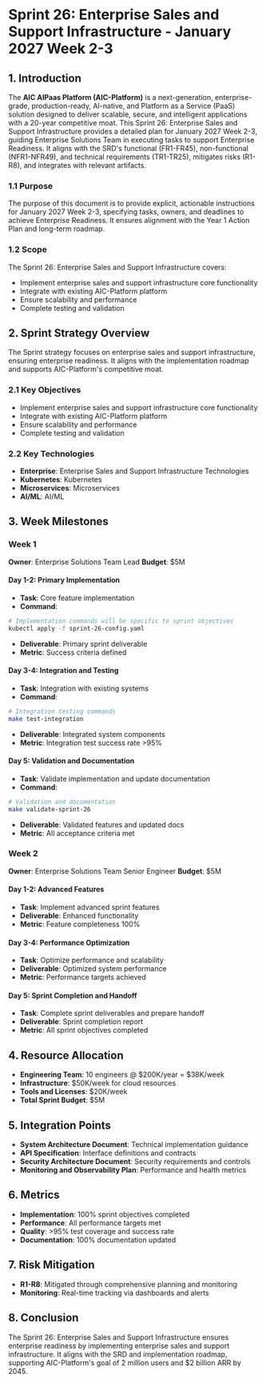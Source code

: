# Sprint 26: Enterprise Sales and Support Infrastructure - January 2027 Week 2-3

## 1. Introduction
The **AIC AIPaas Platform (AIC-Platform)** is a next-generation, enterprise-grade, production-ready, AI-native, and Platform as a Service (PaaS) solution designed to deliver scalable, secure, and intelligent applications with a 20-year competitive moat. This Sprint 26: Enterprise Sales and Support Infrastructure provides a detailed plan for January 2027 Week 2-3, guiding Enterprise Solutions Team in executing tasks to support Enterprise Readiness. It aligns with the SRD's functional (FR1-FR45), non-functional (NFR1-NFR49), and technical requirements (TR1-TR25), mitigates risks (R1-R8), and integrates with relevant artifacts.

### 1.1 Purpose
The purpose of this document is to provide explicit, actionable instructions for January 2027 Week 2-3, specifying tasks, owners, and deadlines to achieve Enterprise Readiness. It ensures alignment with the Year 1 Action Plan and long-term roadmap.

### 1.2 Scope
The Sprint 26: Enterprise Sales and Support Infrastructure covers:
- Implement enterprise sales and support infrastructure core functionality
- Integrate with existing AIC-Platform platform
- Ensure scalability and performance
- Complete testing and validation

## 2. Sprint Strategy Overview
The Sprint strategy focuses on enterprise sales and support infrastructure, ensuring enterprise readiness. It aligns with the implementation roadmap and supports AIC-Platform's competitive moat.

### 2.1 Key Objectives
- Implement enterprise sales and support infrastructure core functionality
- Integrate with existing AIC-Platform platform
- Ensure scalability and performance
- Complete testing and validation

### 2.2 Key Technologies
- **Enterprise**: Enterprise Sales and Support Infrastructure Technologies
- **Kubernetes**: Kubernetes
- **Microservices**: Microservices
- **AI/ML**: AI/ML

## 3. Week Milestones

### Week 1
**Owner**: Enterprise Solutions Team Lead
**Budget**: $5M

#### Day 1-2: Primary Implementation
- **Task**: Core feature implementation
- **Command**: 
```bash
# Implementation commands will be specific to sprint objectives
kubectl apply -f sprint-26-config.yaml
```
- **Deliverable**: Primary sprint deliverable
- **Metric**: Success criteria defined

#### Day 3-4: Integration and Testing
- **Task**: Integration with existing systems
- **Command**:
```bash
# Integration testing commands
make test-integration
```
- **Deliverable**: Integrated system components
- **Metric**: Integration test success rate >95%

#### Day 5: Validation and Documentation
- **Task**: Validate implementation and update documentation
- **Command**:
```bash
# Validation and documentation
make validate-sprint-26
```
- **Deliverable**: Validated features and updated docs
- **Metric**: All acceptance criteria met

### Week 2
**Owner**: Enterprise Solutions Team Senior Engineer
**Budget**: $5M

#### Day 1-2: Advanced Features
- **Task**: Implement advanced sprint features
- **Deliverable**: Enhanced functionality
- **Metric**: Feature completeness 100%

#### Day 3-4: Performance Optimization
- **Task**: Optimize performance and scalability
- **Deliverable**: Optimized system performance
- **Metric**: Performance targets achieved

#### Day 5: Sprint Completion and Handoff
- **Task**: Complete sprint deliverables and prepare handoff
- **Deliverable**: Sprint completion report
- **Metric**: All sprint objectives completed

## 4. Resource Allocation
- **Engineering Team**: 10 engineers @ $200K/year = $38K/week
- **Infrastructure**: $50K/week for cloud resources
- **Tools and Licenses**: $20K/week
- **Total Sprint Budget**: $5M

## 5. Integration Points
- **System Architecture Document**: Technical implementation guidance
- **API Specification**: Interface definitions and contracts
- **Security Architecture Document**: Security requirements and controls
- **Monitoring and Observability Plan**: Performance and health metrics

## 6. Metrics
- **Implementation**: 100% sprint objectives completed
- **Performance**: All performance targets met
- **Quality**: >95% test coverage and success rate
- **Documentation**: 100% documentation updated

## 7. Risk Mitigation
- **R1-R8**: Mitigated through comprehensive planning and monitoring
- **Monitoring**: Real-time tracking via dashboards and alerts

## 8. Conclusion
The Sprint 26: Enterprise Sales and Support Infrastructure ensures enterprise readiness by implementing enterprise sales and support infrastructure. It aligns with the SRD and implementation roadmap, supporting AIC-Platform's goal of 2 million users and $2 billion ARR by 2045.
